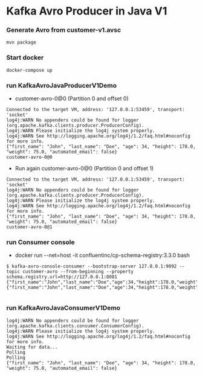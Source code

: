 # Kafka Avro Producer in Java V1

### Generate Avro from customer-v1.avsc

```
mvn package
```
### Start docker

```
docker-compose up
```

### run KafkaAvroJavaProducerV1Demo

- customer-avro-0@0 (Partition 0 and offset 0)
```
Connected to the target VM, address: '127.0.0.1:53459', transport: 'socket'
log4j:WARN No appenders could be found for logger (org.apache.kafka.clients.producer.ProducerConfig).
log4j:WARN Please initialize the log4j system properly.
log4j:WARN See http://logging.apache.org/log4j/1.2/faq.html#noconfig for more info.
{"first_name": "John", "last_name": "Doe", "age": 34, "height": 178.0, "weight": 75.0, "automated_email": false}
customer-avro-0@0
```

- Run again customer-avro-0@0 (Partition 0 and offset 1)
```
Connected to the target VM, address: '127.0.0.1:53459', transport: 'socket'
log4j:WARN No appenders could be found for logger (org.apache.kafka.clients.producer.ProducerConfig).
log4j:WARN Please initialize the log4j system properly.
log4j:WARN See http://logging.apache.org/log4j/1.2/faq.html#noconfig for more info.
{"first_name": "John", "last_name": "Doe", "age": 34, "height": 178.0, "weight": 75.0, "automated_email": false}
customer-avro-0@1
```

### run Consumer console
 - docker run --net=host -it confluentinc/cp-schema-registry:3.3.0 bash

```
$ kafka-avro-console-consumer --bootstrap-server 127.0.0.1:9092 --topic customer-avro --from-beginning --property schema.registry.url=http://127.0.0.1:8081
{"first_name":"John","last_name":"Doe","age":34,"height":178.0,"weight":75.0,"automated_email":false}
{"first_name":"John","last_name":"Doe","age":34,"height":178.0,"weight":75.0,"automated_email":false}


```

### run KafkaAvroJavaConsumerV1Demo

```
log4j:WARN No appenders could be found for logger (org.apache.kafka.clients.consumer.ConsumerConfig).
log4j:WARN Please initialize the log4j system properly.
log4j:WARN See http://logging.apache.org/log4j/1.2/faq.html#noconfig for more info.
Waiting for data...
Polling
Polling
{"first_name": "John", "last_name": "Doe", "age": 34, "height": 178.0, "weight": 75.0, "automated_email": false}

```
